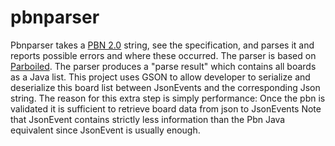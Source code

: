 # pbnparser

Pbnparser takes a [PBN 2.0](http://home.claranet.nl/users/veugent/pbn/pbn_v20.txt) 
string, see the specification, and parses
it and reports possible errors and where these occurred. The parser is based 
on [Parboiled](https://github.com/sirthias/parboiled/wiki "Parboiled").
The parser produces a "parse result" which contains 
all boards as a Java list. This project uses GSON to allow  developer 
to serialize and deserialize this board list between JsonEvents and the corresponding 
Json string. 
The reason for this extra step is simply performance: Once the pbn is 
validated it is sufficient to retrieve board data from json to JsonEvents 
Note that JsonEvent contains strictly less information than the Pbn Java 
equivalent since JsonEvent is usually enough.
